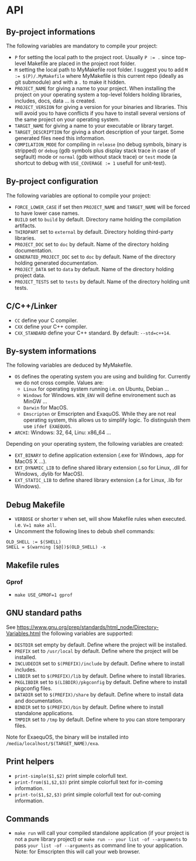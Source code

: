 # API

## By-project informations

The following variables are mandatory to compile your project:

- `P` for setting the local path to the project root. Usually `P := .` since top-level Makefile are placed in the project root folder.
- `M` setting the local path to MyMakefile root folder. I suggest you to add `M := $(P)/.MyMakefile` where MyMakefile is this current repo (ideally as git submodule) and with a `.` to make it hidden. 
- `PROJECT_NAME` for giving a name to your project. When installing the project on your operating system a top-level folders holding libraries, includes, docs, data ... is created.
- `PROJECT_VERSION` for giving a version for your binaries and libraries. This will avoid you to have conflicts if you have to install several versions of the same project on your operating system.
- `TARGET_NAME` for giving a name to your executable or library target.
- `TARGET_DESCRIPTION` for giving a short description of your target. Some generated files need this information.
- `COMPILATION_MODE` for compiling in `release` (no debug symbols, binary is stripped) or `debug` (gdb symbols plus display stack trace in case of segfault) mode or `normal` (gdb without stack trace) or `test` mode (a shortcut to debug with `USE_COVERAGE := 1` usefull for unit-test).

## By-project configuration

The following variables are optional to compile your project:

- `FORCE_LOWER_CASE` if set then `PROJECT_NAME` and `TARGET_NAME` will be forced to have lower case names.
- `BUILD` set to `build` by default. Directory name holding the compilation artifacts.
- `THIRDPART` set to `external` by default. Directory holding third-party libraries.
- `PROJECT_DOC` set to `doc` by default. Name of the directory holding documentation.
- `GENERATED_PROJECT_DOC` set to `doc` by default. Name of the directory holding generated documentation.
- `PROJECT_DATA` set to `data` by default. Name of the directory holding project data.
- `PROJECT_TESTS` set to `tests` by default. Name of the directory holding unit tests.

## C/C++/Linker

- `CC` define your C compiler.
- `CXX` define your C++ compiler.
- `CXX_STANDARD` define your C++ standard. By default: `--std=c++14`.

## By-system informations

The following variables are deduced by MyMakefile.

- `OS` defines the operating system you are using and building for. Currently we do not cross compile.
Values are:
  - `Linux` for operating system running i.e. on Ubuntu, Debian ...
  - `Windows` for Windows. `WIN_ENV` will define environement such as MinGW ...
  - `Darwin` for MacOS.
  - `Emscripten` or Emscripten and ExaquOS. While they are not real operating system, this allows us to simplify logic.
  To distinguish them use `ifdef EXAEQUOS`.
- `ARCHI`: Windows: 32, 64, Linu: x86_64 ...

Depending on your operating system, the following variables are created:
- `EXT_BINARY` to define application extension (.exe for Windows, .app for MacOS X ...).
- `EXT_DYNAMIC_LIB` to define shared library extension (.so for Linux, .dll for Windows, .dylib for MacOS).
- `EXT_STATIC_LIB` to define shared library extension (.a for Linux, .lib for Windows).

## Debug Makefile

- `VERBOSE` or shorter `V` when set, will show Makefile rules when executed. i.e. `V=1 make all`.
- Uncomment the following lines to debub shell commands:
```
OLD_SHELL := $(SHELL)
SHELL = $(warning [$@])$(OLD_SHELL) -x
```

## Makefile rules

### Gprof

- `make USE_GPROF=1 gprof`


## GNU standard paths

See https://www.gnu.org/prep/standards/html_node/Directory-Variables.html
the following variables are supported:

- `DESTDIR` set empty by default. Define where the project will be installed.
- `PREFIX` set to `/usr/local` by default. Define where the project will be installed.
- `INCLUDEDIR` set to `$(PREFIX)/include` by default. Define where to install includes.
- `LIBDIR` set to `$(PREFIX)/lib` by default. Define where to install libraries.
- `PKGLIBDIR` set to `$(LIBDIR)/pkgconfig` by default. Define where to install pkgconfig files.
- `DATADIR` set to `$(PREFIX)/share` by default. Define where to install data and documentation.
- `BINDIR` set to `$(PREFIX)/bin` by default. Define where to install standalone applications.
- `TMPDIR` set to `/tmp` by default. Define where to you can store temporary files.

Note for ExaequOS, the binary will be installed into `/media/localhost/$(TARGET_NAME)/exa`.

## Print helpers

- `print-simple($1,$2)` print simple colorfull text.
- `print-from($1,$2,$3)` print simple colorfull text for in-coming information.
- `print-to($1,$2,$3)` print simple colorfull text for out-coming information.

## Commands

- `make run` will call your compiled standalone application (if your project is not a pure library project) or `make run -- your list -of --arguments` to pass `your list -of --arguments` as command line to your application. Note: for Emscripten this will call your web browser.
